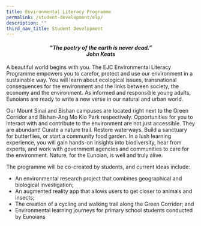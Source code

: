 ```yaml
---
title: Environmental Literacy Programme
permalink: /student-development/elp/
description: ""
third_nav_title: Student Development
---
```


<center><h4><em>"The poetry of the earth is never dead.” <br><b>John Keats</b></em></h4></center>

A beautiful world begins with you. The EJC Environmental Literacy Programme empowers you to carefor, protect and use our environment in a sustainable way. You will learn about ecological issues, transnational consequences for the environment and the links between society, the economy and the environment. As informed and responsible young adults, Eunoians are ready to write a new verse in our natural and urban world.

Our Mount Sinai and Bishan campuses are located right next to the Green Corridor and Bishan-Ang Mo Kio Park respectively. Opportunities for you to interact with and contribute to the environment are not just accessible. They are abundant! Curate a nature trail. Restore waterways. Build a sanctuary for butterflies, or start a community food garden. In a lush learning experience, you will gain hands-on insights into biodiversity, hear from experts, and work with government agencies and communities to care for the environment. Nature, for the Eunoian, is well and truly alive.

The programme will be co-created by students, and current ideas include:

*   An environmental research project that combines geographical and biological investigation;
*   An augmented reality app that allows users to get closer to animals and insects;
*   The creation of a cycling and walking trail along the Green Corridor; and
*   Environmental learning journeys for primary school students conducted by Eunoians